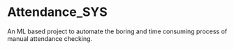 # Attendance_SYS
An ML based project to automate the boring and time consuming process of manual attendance checking.
